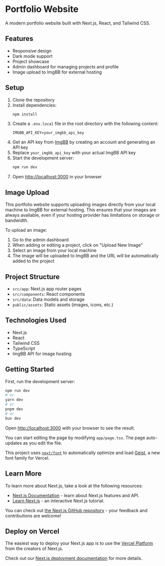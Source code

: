 # Portfolio Website

A modern portfolio website built with Next.js, React, and Tailwind CSS.

## Features

- Responsive design
- Dark mode support
- Project showcase
- Admin dashboard for managing projects and profile
- Image upload to ImgBB for external hosting

## Setup

1. Clone the repository
2. Install dependencies:
   ```bash
   npm install
   ```
3. Create a `.env.local` file in the root directory with the following content:
   ```
   IMGBB_API_KEY=your_imgbb_api_key
   ```
4. Get an API key from [ImgBB](https://api.imgbb.com/) by creating an account and generating an API key
5. Replace `your_imgbb_api_key` with your actual ImgBB API key
6. Start the development server:
   ```bash
   npm run dev
   ```
7. Open [http://localhost:3000](http://localhost:3000) in your browser

## Image Upload

This portfolio website supports uploading images directly from your local machine to ImgBB for external hosting. This ensures that your images are always available, even if your hosting provider has limitations on storage or bandwidth.

To upload an image:

1. Go to the admin dashboard
2. When adding or editing a project, click on "Upload New Image"
3. Select an image from your local machine
4. The image will be uploaded to ImgBB and the URL will be automatically added to the project

## Project Structure

- `src/app`: Next.js app router pages
- `src/components`: React components
- `src/data`: Data models and storage
- `public/assets`: Static assets (images, icons, etc.)

## Technologies Used

- Next.js
- React
- Tailwind CSS
- TypeScript
- ImgBB API for image hosting

## Getting Started

First, run the development server:

```bash
npm run dev
# or
yarn dev
# or
pnpm dev
# or
bun dev
```

Open [http://localhost:3000](http://localhost:3000) with your browser to see the result.

You can start editing the page by modifying `app/page.tsx`. The page auto-updates as you edit the file.

This project uses [`next/font`](https://nextjs.org/docs/app/building-your-application/optimizing/fonts) to automatically optimize and load [Geist](https://vercel.com/font), a new font family for Vercel.

## Learn More

To learn more about Next.js, take a look at the following resources:

- [Next.js Documentation](https://nextjs.org/docs) - learn about Next.js features and API.
- [Learn Next.js](https://nextjs.org/learn) - an interactive Next.js tutorial.

You can check out [the Next.js GitHub repository](https://github.com/vercel/next.js) - your feedback and contributions are welcome!

## Deploy on Vercel

The easiest way to deploy your Next.js app is to use the [Vercel Platform](https://vercel.com/new?utm_medium=default-template&filter=next.js&utm_source=create-next-app&utm_campaign=create-next-app-readme) from the creators of Next.js.

Check out our [Next.js deployment documentation](https://nextjs.org/docs/app/building-your-application/deploying) for more details.
